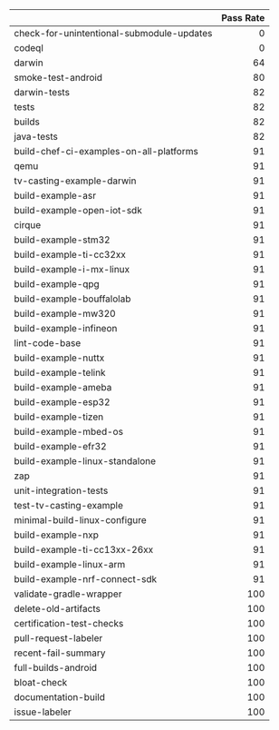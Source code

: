 |                                           |   Pass Rate |
|:------------------------------------------|------------:|
| check-for-unintentional-submodule-updates |           0 |
| codeql                                    |           0 |
| darwin                                    |          64 |
| smoke-test-android                        |          80 |
| darwin-tests                              |          82 |
| tests                                     |          82 |
| builds                                    |          82 |
| java-tests                                |          82 |
| build-chef-ci-examples-on-all-platforms   |          91 |
| qemu                                      |          91 |
| tv-casting-example-darwin                 |          91 |
| build-example-asr                         |          91 |
| build-example-open-iot-sdk                |          91 |
| cirque                                    |          91 |
| build-example-stm32                       |          91 |
| build-example-ti-cc32xx                   |          91 |
| build-example-i-mx-linux                  |          91 |
| build-example-qpg                         |          91 |
| build-example-bouffalolab                 |          91 |
| build-example-mw320                       |          91 |
| build-example-infineon                    |          91 |
| lint-code-base                            |          91 |
| build-example-nuttx                       |          91 |
| build-example-telink                      |          91 |
| build-example-ameba                       |          91 |
| build-example-esp32                       |          91 |
| build-example-tizen                       |          91 |
| build-example-mbed-os                     |          91 |
| build-example-efr32                       |          91 |
| build-example-linux-standalone            |          91 |
| zap                                       |          91 |
| unit-integration-tests                    |          91 |
| test-tv-casting-example                   |          91 |
| minimal-build-linux-configure             |          91 |
| build-example-nxp                         |          91 |
| build-example-ti-cc13xx-26xx              |          91 |
| build-example-linux-arm                   |          91 |
| build-example-nrf-connect-sdk             |          91 |
| validate-gradle-wrapper                   |         100 |
| delete-old-artifacts                      |         100 |
| certification-test-checks                 |         100 |
| pull-request-labeler                      |         100 |
| recent-fail-summary                       |         100 |
| full-builds-android                       |         100 |
| bloat-check                               |         100 |
| documentation-build                       |         100 |
| issue-labeler                             |         100 |